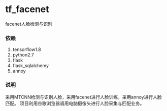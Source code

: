 # tf_facenet
facenet人脸检测与识别

### 依赖
1. tensorflow1.8
2. python2.7
3. flask
4. flask_sqlalchemy
5. annoy

### 说明
采用MTCNN检测与识别人脸，采用facenet进行人脸训练，采用annoy进行人脸匹配。
项目利用谷歌浏览器调用电脑摄像头进行人脸采集与匹配业务。
